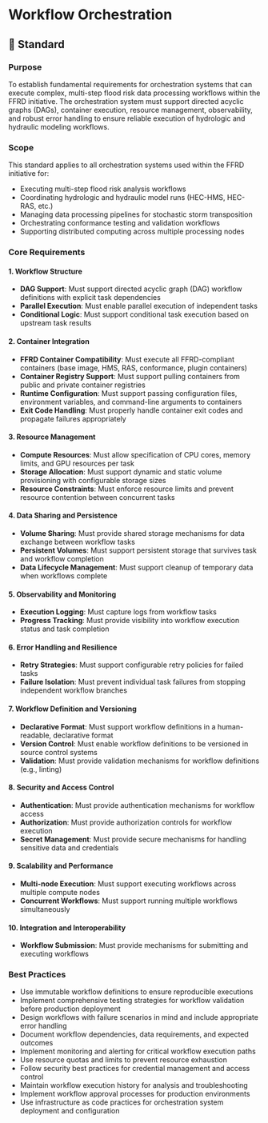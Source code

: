 # Workflow Orchestration

## 📐 Standard

### Purpose

To establish fundamental requirements for orchestration systems that can execute complex, multi-step flood risk data processing workflows within the FFRD initiative. The orchestration system must support directed acyclic graphs (DAGs), container execution, resource management, observability, and robust error handling to ensure reliable execution of hydrologic and hydraulic modeling workflows.

### Scope

This standard applies to all orchestration systems used within the FFRD initiative for:

- Executing multi-step flood risk analysis workflows
- Coordinating hydrologic and hydraulic model runs (HEC-HMS, HEC-RAS, etc.)
- Managing data processing pipelines for stochastic storm transposition
- Orchestrating conformance testing and validation workflows
- Supporting distributed computing across multiple processing nodes

### Core Requirements

#### 1. Workflow Structure

- **DAG Support**: Must support directed acyclic graph (DAG) workflow definitions with explicit task dependencies
- **Parallel Execution**: Must enable parallel execution of independent tasks
- **Conditional Logic**: Must support conditional task execution based on upstream task results

#### 2. Container Integration

- **FFRD Container Compatibility**: Must execute all FFRD-compliant containers (base image, HMS, RAS, conformance, plugin containers)
- **Container Registry Support**: Must support pulling containers from public and private container registries
- **Runtime Configuration**: Must support passing configuration files, environment variables, and command-line arguments to containers
- **Exit Code Handling**: Must properly handle container exit codes and propagate failures appropriately

#### 3. Resource Management

- **Compute Resources**: Must allow specification of CPU cores, memory limits, and GPU resources per task
- **Storage Allocation**: Must support dynamic and static volume provisioning with configurable storage sizes
- **Resource Constraints**: Must enforce resource limits and prevent resource contention between concurrent tasks

#### 4. Data Sharing and Persistence

- **Volume Sharing**: Must provide shared storage mechanisms for data exchange between workflow tasks
- **Persistent Volumes**: Must support persistent storage that survives task and workflow completion
- **Data Lifecycle Management**: Must support cleanup of temporary data when workflows complete

#### 5. Observability and Monitoring

- **Execution Logging**: Must capture logs from workflow tasks
- **Progress Tracking**: Must provide visibility into workflow execution status and task completion

#### 6. Error Handling and Resilience

- **Retry Strategies**: Must support configurable retry policies for failed tasks
- **Failure Isolation**: Must prevent individual task failures from stopping independent workflow branches

#### 7. Workflow Definition and Versioning

- **Declarative Format**: Must support workflow definitions in a human-readable, declarative format
- **Version Control**: Must enable workflow definitions to be versioned in source control systems
- **Validation**: Must provide validation mechanisms for workflow definitions (e.g., linting)

#### 8. Security and Access Control

- **Authentication**: Must provide authentication mechanisms for workflow access
- **Authorization**: Must provide authorization controls for workflow execution
- **Secret Management**: Must provide secure mechanisms for handling sensitive data and credentials

#### 9. Scalability and Performance

- **Multi-node Execution**: Must support executing workflows across multiple compute nodes
- **Concurrent Workflows**: Must support running multiple workflows simultaneously

#### 10. Integration and Interoperability

- **Workflow Submission**: Must provide mechanisms for submitting and executing workflows

### Best Practices

- Use immutable workflow definitions to ensure reproducible executions
- Implement comprehensive testing strategies for workflow validation before production deployment
- Design workflows with failure scenarios in mind and include appropriate error handling
- Document workflow dependencies, data requirements, and expected outcomes
- Implement monitoring and alerting for critical workflow execution paths
- Use resource quotas and limits to prevent resource exhaustion
- Follow security best practices for credential management and access control
- Maintain workflow execution history for analysis and troubleshooting
- Implement workflow approval processes for production environments
- Use infrastructure as code practices for orchestration system deployment and configuration
